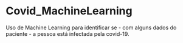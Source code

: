 # Covid_MachineLearning
Uso de Machine Learning para identificar se - com alguns dados do paciente - a pessoa está infectada pela covid-19.
